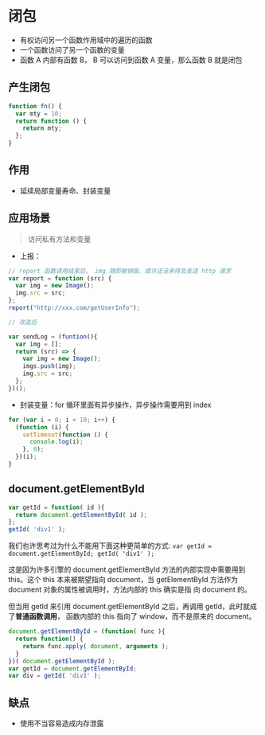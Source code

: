# 闭包

- 有权访问另一个函数作用域中的遍历的函数
- 一个函数访问了另一个函数的变量
- 函数 A 内部有函数 B， B 可以访问到函数 A 变量，那么函数 B 就是闭包

## 产生闭包

```js
function fn() {
  var mty = 10;
  return function () {
    return mty;
  };
}
```
## 作用
- 延续局部变量寿命、封装变量

## 应用场景

> 访问私有方法和变量

- 上报：

```js
// report 函数调用结束后， img 随即被销毁，或许还没来得及发送 http 请求
var report = function (src) {
  var img = new Image();
  img.src = src;
};
report("http://xxx.com/getUserInfo");

// 改造后

var sendLog = (funtion(){
  var img = [];
  return (src) => {
    var img = new Image();
    imgs.push(img);
    img.src = src;
  };
})();
```

- 封装变量：for 循环里面有异步操作，异步操作需要用到 index

```js
for (var i = 0; i < 10; i++) {
  (function (i) {
    setTimeout(function () {
      console.log(i);
    }, 0);
  })(i);
}
```


## document.getElementById
```js
var getId = function( id ){
  return document.getElementById( id );
};
getId( 'div1' );
```
我们也许思考过为什么不能用下面这种更简单的方式:
```var getId = document.getElementById; getId( 'div1' );```

这是因为许多引擎的 document.getElementById 方法的内部实现中需要用到 this。这个 this 本来被期望指向 document，当 getElementById 方法作为 document 对象的属性被调用时，方法内部的 this 确实是指 向 document 的。

但当用 getId 来引用 document.getElementById 之后，再调用 getId，此时就成了**普通函数调用**， 函数内部的 this 指向了 window，而不是原来的 document。
```js
document.getElementById = (function( func ){
  return function() {
    return func.apply( document, arguments );
  }
})( document.getElementById );
var getId = document.getElementById;
var div = getId( 'div1' );
```

## 缺点

- 使用不当容易造成内存泄露
